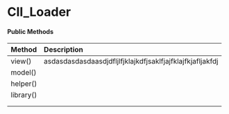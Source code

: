 # CII\_Loader

#### Public Methods

| Method | Description |
| :--- | :--- |
| view\(\) | asdasdasdasdaasdjdfljlfjklajkdfjsaklfjajfklajfkjafljakfdj |
| model\(\) |  |
| helper\(\) |  |
| library\(\) |  |
|  |  |
|  |  |



